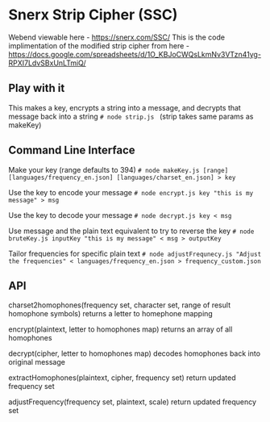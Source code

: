 # Snerx Strip Cipher (SSC)
Webend viewable here - https://snerx.com/SSC/
This is the code implimentation of the modified strip cipher from here - https://docs.google.com/spreadsheets/d/1O_KBJoCWQsLkmNv3VTzn41yg-RPXI7LdvSBxUnLTmiQ/

## Play with it
This makes a key, encrypts a string into a message, and decrypts that message back into a string
`# node strip.js ` (strip takes same params as makeKey)

## Command Line Interface

Make your key (range defaults to 394)
`# node makeKey.js [range] [languages/frequency_en.json] [languages/charset_en.json] > key`

Use the key to encode your message
`# node encrypt.js key "this is my message" > msg`

Use the key to decode your message
`# node decrypt.js key < msg`

Use message and the plain text equivalent to try to reverse the key
`# node bruteKey.js inputKey "this is my message" < msg > outputKey`

Tailor frequencies for specific plain text
`# node adjustFrequnecy.js "Adjust the frequencies" < languages/frequency_en.json > frequency_custom.json`

## API

charset2homophones(frequency set, character set, range of result homophone symbols) returns a letter to homephone mapping

encrypt(plaintext, letter to homophones map) returns an array of all homophones

decrypt(cipher, letter to homophones map) decodes homophones back into original message

extractHomophones(plaintext, cipher, frequency set) return updated frequency set

adjustFrequency(frequency set, plaintext, scale) return updated frequency set
